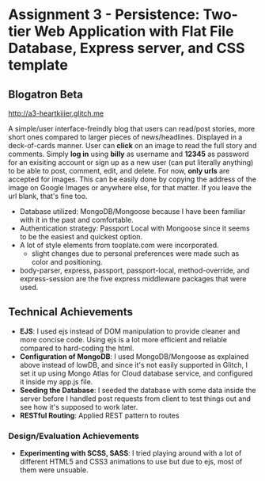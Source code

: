 Assignment 3 - Persistence: Two-tier Web Application with Flat File Database, Express server, and CSS template
===

## Blogatron Beta

http://a3-heartkiiier.glitch.me

A simple/user interface-freindly blog that users can read/post stories, more short ones compared to larger pieces of news/headlines. Displayed in a deck-of-cards manner. User can **click** on an image to read the full story and comments. Simply **log in** using **billy** as username and **12345** as password for an exisiting account or sign up as a new user (can put literally anything) to be able to post, comment, edit, and delete. For now, **only urls** are accepted for images. This can be easily done by copying the address of the image on Google Images or anywhere else, for that matter. If you leave the url blank, that's fine too.  

- Database utilized: MongoDB/Mongoose because I have been familiar with it in the past and comfortable.
- Authentication strategy: Passport Local with Mongoose since it seems to be the easiest and quickest option.
- A lot of style elements from tooplate.com were incorporated.
  - slight changes due to personal preferences were made such as color and positioning.
- body-parser, express, passport, passport-local, method-override, and express-session are the five express middleware packages that were used.

## Technical Achievements
- **EJS**: I used ejs instead of DOM manipulation to provide cleaner and more concise code. Using ejs is a lot more efficient and reliable compared to hard-coding the html.
- **Configuration of MongoDB**: I used MongoDB/Mongoose as explained above instead of lowDB, and since it's not easily supported in Glitch, I set it up using Mongo Atlas for Cloud database service, and configured it inside my app.js file.
- **Seeding the Database**: I seeded the database with some data inside the server before I handled post requests from client to test things out and see how it's supposed to work later.
- **RESTful Routing**: Applied REST pattern to routes

### Design/Evaluation Achievements
- **Experimenting with SCSS, SASS**: I tried playing around with a lot of different HTML5 and CSS3 animations to use but due to ejs, most of them were unsuable. 

